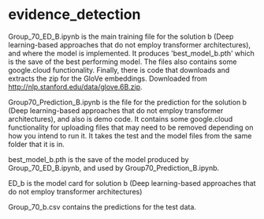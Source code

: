 # evidence_detection


Group_70_ED_B.ipynb is the main training file for the solution b (Deep learning-based approaches that do not employ transformer architectures), and where the model is implemented. It produces 'best_model_b.pth' which is the save of the best performing model. The files also contains some google.cloud functionality. Finally, there is code that downloads and extracts the zip for the GloVe embeddings. Downloaded from http://nlp.stanford.edu/data/glove.6B.zip.

Group70_Prediction_B.ipynb is the file for the prediction for the solution b (Deep learning-based approaches that do not employ transformer architectures), and also is demo code. It contains some google.cloud functionality for uploading files that may need to be removed depending on how you intend to run it. It takes the test and the model files from the same folder that it is in.

best_model_b.pth is the save of the model produced by Group_70_ED_B.ipynb, and used by Group70_Prediction_B.ipynb.

ED_b is the model card for solution b (Deep learning-based approaches that do not employ transformer architectures)

Group_70_b.csv contains the predictions for the test data.